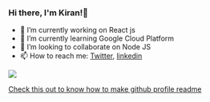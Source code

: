 ### Hi there, I'm Kiran!👋


- 🔭 I’m currently working on React js 
- 🌱 I’m currently learning Google Cloud Platform 
- 👯 I’m looking to collaborate on Node JS
- 📫 How to reach me: [Twitter](https://twitter.com/Kirannambair), [linkedin](https://www.linkedin.com/in/kiran-p-k/)


<img src='https://github-readme-stats.vercel.app/api?username=kiranmurali93&&show_icons=true&title_color=fgffff&icon_color=fgffff&text_color=FFFFF&bg_color=0000'>

 [Check this out to know how to make github profile readme](https://kiranmurali93.github.io/blog/post/github_profile_readme/)
